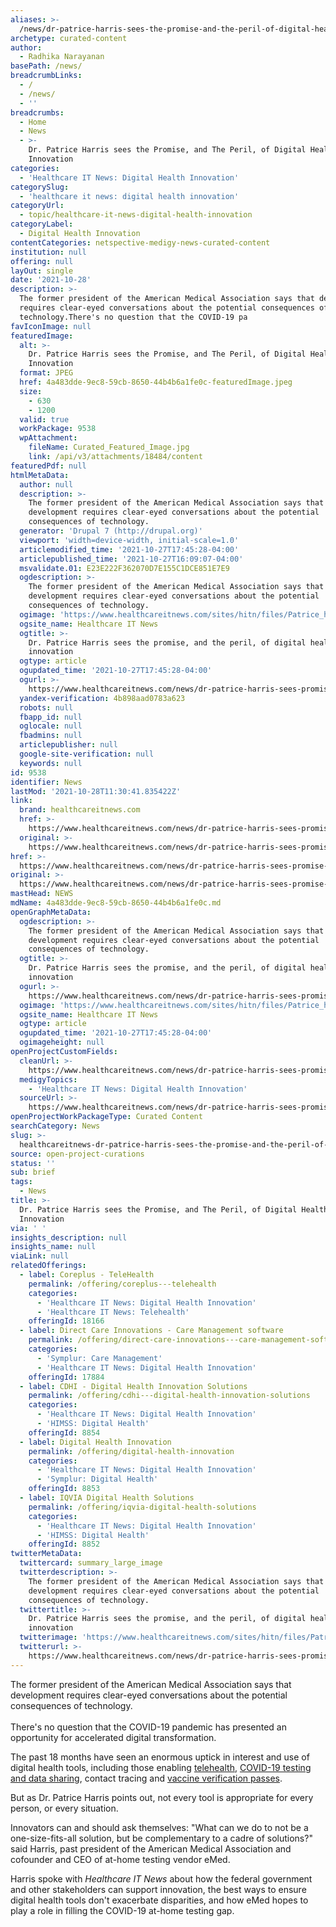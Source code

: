 ```yaml
---
aliases: >-
  /news/dr-patrice-harris-sees-the-promise-and-the-peril-of-digital-health-innovation
archetype: curated-content
author:
  - Radhika Narayanan
basePath: /news/
breadcrumbLinks:
  - /
  - /news/
  - ''
breadcrumbs:
  - Home
  - News
  - >-
    Dr. Patrice Harris sees the Promise, and The Peril, of Digital Health
    Innovation
categories:
  - 'Healthcare IT News: Digital Health Innovation'
categorySlug:
  - 'healthcare it news: digital health innovation'
categoryUrl:
  - topic/healthcare-it-news-digital-health-innovation
categoryLabel:
  - Digital Health Innovation
contentCategories: netspective-medigy-news-curated-content
institution: null
offering: null
layOut: single
date: '2021-10-28'
description: >-
  The former president of the American Medical Association says that development
  requires clear-eyed conversations about the potential consequences of
  technology.There's no question that the COVID-19 pa
favIconImage: null
featuredImage:
  alt: >-
    Dr. Patrice Harris sees the Promise, and The Peril, of Digital Health
    Innovation
  format: JPEG
  href: 4a483dde-9ec8-59cb-8650-44b4b6a1fe0c-featuredImage.jpeg
  size:
    - 630
    - 1200
  valid: true
  workPackage: 9538
  wpAttachment:
    fileName: Curated_Featured_Image.jpg
    link: /api/v3/attachments/18484/content
featuredPdf: null
htmlMetaData:
  author: null
  description: >-
    The former president of the American Medical Association says that
    development requires clear-eyed conversations about the potential
    consequences of technology.
  generator: 'Drupal 7 (http://drupal.org)'
  viewport: 'width=device-width, initial-scale=1.0'
  articlemodified_time: '2021-10-27T17:45:28-04:00'
  articlepublished_time: '2021-10-27T16:09:07-04:00'
  msvalidate.01: E23E222F362070D7E155C1DCE851E7E9
  ogdescription: >-
    The former president of the American Medical Association says that
    development requires clear-eyed conversations about the potential
    consequences of technology.
  ogimage: 'https://www.healthcareitnews.com/sites/hitn/files/Patrice_harris_1200.jpg'
  ogsite_name: Healthcare IT News
  ogtitle: >-
    Dr. Patrice Harris sees the promise, and the peril, of digital health
    innovation
  ogtype: article
  ogupdated_time: '2021-10-27T17:45:28-04:00'
  ogurl: >-
    https://www.healthcareitnews.com/news/dr-patrice-harris-sees-promise-and-peril-digital-health-innovation
  yandex-verification: 4b898aad0783a623
  robots: null
  fbapp_id: null
  oglocale: null
  fbadmins: null
  articlepublisher: null
  google-site-verification: null
  keywords: null
id: 9538
identifier: News
lastMod: '2021-10-28T11:30:41.835422Z'
link:
  brand: healthcareitnews.com
  href: >-
    https://www.healthcareitnews.com/news/dr-patrice-harris-sees-promise-and-peril-digital-health-innovation
  original: >-
    https://www.healthcareitnews.com/news/dr-patrice-harris-sees-promise-and-peril-digital-health-innovation
href: >-
  https://www.healthcareitnews.com/news/dr-patrice-harris-sees-promise-and-peril-digital-health-innovation
original: >-
  https://www.healthcareitnews.com/news/dr-patrice-harris-sees-promise-and-peril-digital-health-innovation
mastHead: NEWS
mdName: 4a483dde-9ec8-59cb-8650-44b4b6a1fe0c.md
openGraphMetaData:
  ogdescription: >-
    The former president of the American Medical Association says that
    development requires clear-eyed conversations about the potential
    consequences of technology.
  ogtitle: >-
    Dr. Patrice Harris sees the promise, and the peril, of digital health
    innovation
  ogurl: >-
    https://www.healthcareitnews.com/news/dr-patrice-harris-sees-promise-and-peril-digital-health-innovation
  ogimage: 'https://www.healthcareitnews.com/sites/hitn/files/Patrice_harris_1200.jpg'
  ogsite_name: Healthcare IT News
  ogtype: article
  ogupdated_time: '2021-10-27T17:45:28-04:00'
  ogimageheight: null
openProjectCustomFields:
  cleanUrl: >-
    https://www.healthcareitnews.com/news/dr-patrice-harris-sees-promise-and-peril-digital-health-innovation
  medigyTopics:
    - 'Healthcare IT News: Digital Health Innovation'
  sourceUrl: >-
    https://www.healthcareitnews.com/news/dr-patrice-harris-sees-promise-and-peril-digital-health-innovation
openProjectWorkPackageType: Curated Content
searchCategory: News
slug: >-
  healthcareitnews-dr-patrice-harris-sees-the-promise-and-the-peril-of-digital-health-innovation
source: open-project-curations
status: ''
sub: brief
tags:
  - News
title: >-
  Dr. Patrice Harris sees the Promise, and The Peril, of Digital Health
  Innovation
via: ' '
insights_description: null
insights_name: null
viaLink: null
relatedOfferings:
  - label: Coreplus - TeleHealth
    permalink: /offering/coreplus---telehealth
    categories:
      - 'Healthcare IT News: Digital Health Innovation'
      - 'Healthcare IT News: Telehealth'
    offeringId: 18166
  - label: Direct Care Innovations - Care Management software
    permalink: /offering/direct-care-innovations---care-management-software
    categories:
      - 'Symplur: Care Management'
      - 'Healthcare IT News: Digital Health Innovation'
    offeringId: 17884
  - label: CDHI - Digital Health Innovation Solutions
    permalink: /offering/cdhi---digital-health-innovation-solutions
    categories:
      - 'Healthcare IT News: Digital Health Innovation'
      - 'HIMSS: Digital Health'
    offeringId: 8854
  - label: Digital Health Innovation
    permalink: /offering/digital-health-innovation
    categories:
      - 'Healthcare IT News: Digital Health Innovation'
      - 'Symplur: Digital Health'
    offeringId: 8853
  - label: IQVIA Digital Health Solutions
    permalink: /offering/iqvia-digital-health-solutions
    categories:
      - 'Healthcare IT News: Digital Health Innovation'
      - 'HIMSS: Digital Health'
    offeringId: 8852
twitterMetaData:
  twittercard: summary_large_image
  twitterdescription: >-
    The former president of the American Medical Association says that
    development requires clear-eyed conversations about the potential
    consequences of technology.
  twittertitle: >-
    Dr. Patrice Harris sees the promise, and the peril, of digital health
    innovation
  twitterimage: 'https://www.healthcareitnews.com/sites/hitn/files/Patrice_harris_1200.jpg'
  twitterurl: >-
    https://www.healthcareitnews.com/news/dr-patrice-harris-sees-promise-and-peril-digital-health-innovation
---
```

<p>The former president of the American Medical Association says that development requires clear-eyed conversations about the potential consequences of technology.<br><br>There's no question that the COVID-19 pandemic has presented an opportunity for accelerated digital transformation.</p><p>The past 18 months have seen an enormous uptick in interest and use of digital health tools, including those enabling <a href="https://www.healthcareitnews.com/news/what-will-next-year-look-telehealth-well-above-pre-pandemic-levels">telehealth</a>, <a href="https://www.healthcareitnews.com/news/cdc-publishes-rates-covid-19-cases-deaths-vaccine-brand">COVID-19 testing and data sharing</a>, contact tracing and <a href="https://www.healthcareitnews.com/news/vaccine-credential-tools-proliferate-ensuring-health-equity-key">vaccine verification passes</a>. &nbsp;</p><p>But as Dr. Patrice Harris points out, not every tool is appropriate for every person, or every situation.&nbsp; &nbsp;</p><p>Innovators can and should ask themselves: "What can we do to not be a one-size-fits-all solution, but be complementary to a cadre of solutions?" said Harris, past president of the American Medical Association and cofounder and CEO of at-home testing vendor eMed. &nbsp;</p><p>Harris spoke with <i>Healthcare IT News</i> about how the federal government and other stakeholders can support innovation, the best ways to ensure digital health tools don't exacerbate disparities, and how eMed hopes to play a role in filling the COVID-19 at-home testing gap. &nbsp;</p>